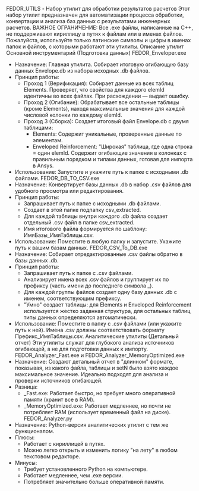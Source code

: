 FEDOR_UTILS - Набор утилит для обработки результатов расчетов
Этот набор утилит предназначен для автоматизации процесса обработки, конвертации и анализа баз данных с результатами инженерных расчетов.
ВАЖНОЕ ОГРАНИЧЕНИЕ: Все .exe файлы, написанные на C++, не поддерживают кириллицу в путях к файлам или в именах файлов. Пожалуйста, используйте только латинские символы и цифры в именах папок и файлов, с которыми работают эти утилиты.
Описание утилит
Основной инструментарий (Подготовка данных)
FEDOR_Enveloper.exe
 * Назначение: Главная утилита. Собирает итоговую огибающую базу данных Envelope.db из набора исходных .db файлов.
 * Принцип работы:
   * Проход 1 (Верификация): Собирает данные из всех таблиц Elements. Проверяет, что свойства для каждого elemId идентичны во всех файлах. При расхождении — выдает ошибку.
   * Проход 2 (Огибание): Обрабатывает все остальные таблицы (кроме Elements), находя максимальные значения для каждой числовой колонки по каждому elemId.
   * Проход 3 (Сборка): Создает итоговый файл Envelope.db с двумя таблицами:
     * Elements: Содержит уникальные, проверенные данные по элементам.
     * Enveloped Reinforcement: "Широкая" таблица, где одна строка = один elemId. Содержит огибающие значения в колонках с правильным порядком и типами данных, готовая для импорта в Ansys.
 * Использование: Запустите и укажите путь к папке с исходными .db файлами.
FEDOR_DB_TO_CSV.exe
 * Назначение: Конвертирует базы данных .db в набор .csv файлов для удобного просмотра или редактирования.
 * Принцип работы:
   * Запрашивает путь к папке с исходными .db файлами.
   * Создает в этой папке подпапку csv_extracted.
   * Для каждой таблицы внутри каждого .db файла создает отдельный .csv файл в папке csv_extracted.
   * Имя итогового файла формируется по шаблону: ИмяБазы_ИмяТаблицы.csv.
 * Использование: Поместите в любую папку и запустите. Укажите путь к вашим базам данных.
FEDOR_CSV_To_DB.exe
 * Назначение: Собирает отредактированные .csv файлы обратно в базы данных .db.
 * Принцип работы:
   * Запрашивает путь к папке с .csv файлами.
   * Анализирует имена всех .csv файлов и группирует их по префиксу (часть имени до последнего символа _).
   * Для каждой группы файлов создает одну базу данных .db с именем, соответствующим префиксу.
   * "Умно" создает таблицы: для Elements и Enveloped Reinforcement используется жестко заданная структура, для остальных таблиц типы данных определяются автоматически.
 * Использование: Поместите в папку с .csv файлами (или укажите путь к ней). Имена .csv должны соответствовать формату Префикс_ИмяТаблицы.csv.
Аналитические утилиты (Детальный отчет)
Эти утилиты служат для глубокого анализа источников огибающей, а не для подготовки данных к импорту.
FEDOR_Analyzer_Fast.exe и FEDOR_Analyzer_MemoryOptimized.exe
 * Назначение: Создают детальный отчет в "длинном" формате, показывая, из какого файла, таблицы и setN было взято каждое максимальное значение. Идеально подходят для анализа и проверки источников огибающей.
 * Разница:
   * _Fast.exe: Работает быстро, но требует много оперативной памяти (хранит все в RAM).
   * _MemoryOptimized.exe: Работает медленнее, но почти не потребляет RAM (использует временный файл на диске).
FEDOR_Analyzer.py
 * Назначение: Python-версия аналитических утилит с тем же функционалом.
 * Плюсы:
   * Работает с кириллицей в путях.
   * Можно легко открыть и изменить логику "на лету" в любом текстовом редакторе.
 * Минусы:
   * Требует установленного Python на компьютере.
   * Работает медленнее, чем .exe версии.
   * Потребляет значительно больше оперативной памяти.
